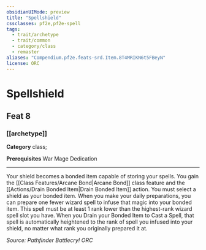 ```yaml
---
obsidianUIMode: preview
title: "Spellshield"
cssclasses: pf2e,pf2e-spell
tags:
  - trait/archetype
  - trait/common
  - category/class
  - remaster
aliases: "Compendium.pf2e.feats-srd.Item.8T4MRIKN6t5FBeyN"
license: ORC
---
```

# Spellshield
## Feat 8
### [[archetype]]

**Category** class; 



**Prerequisites** War Mage Dedication
* * *
Your shield becomes a bonded item capable of storing your spells. You gain the [[Class Features/Arcane Bond|Arcane Bond]] class feature and the [[Actions/Drain Bonded Item|Drain Bonded Item]] action. You must select a shield as your bonded item. When you make your daily preparations, you can prepare one fewer wizard spell to infuse that magic into your bonded item. This spell must be at least 1 rank lower than the highest-rank wizard spell slot you have. When you Drain your Bonded Item to Cast a Spell, that spell is automatically heightened to the rank of spell you infused into your shield, no matter what rank you originally prepared it at.

*Source: Pathfinder Battlecry!*
*ORC*